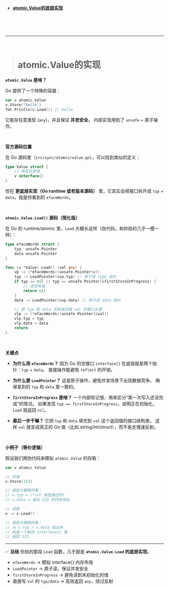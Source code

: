 - [**atomic.Value的底层实现**](#atomic.Value的实现)







<br/><br/><br/>

***
<br/>

> <h1 id="atomic.Value的实现">atomic.Value的实现</h1>

 **`atomic.Value` 是啥？**

Go 提供了一个特殊的容器：

```go
var v atomic.Value
v.Store("hello")
fmt.Println(v.Load()) // hello
```

它能存任意类型 (`any`)，并且保证 **并发安全**。
内部实现用到了 `unsafe` + 原子操作。

<br/>

**官方源码位置**

在 Go 源码里（`src/sync/atomic/value.go`），可以找到类似的定义：

```go
type Value struct {
    // 保存任意值
    v interface{}
}
```

但在 **更底层实现（Go runtime 或老版本源码）** 里，它其实会把接口拆开成 `typ` + `data`，就是你看到的 `efaceWords`。

<br/>

**`atomic.Value.Load()` 源码（简化版）**

在 Go 的 runtime/atomic 里，`Load` 大概长这样（伪代码，和你给的几乎一模一样）：

```go
type efaceWords struct {
    typ  unsafe.Pointer
    data unsafe.Pointer
}

func (v *Value) Load() (val any) {
    vp := (*efaceWords)(unsafe.Pointer(v))
    typ := LoadPointer(&vp.typ) // 原子读 type 指针
    if typ == nil || typ == unsafe.Pointer(&firstStoreInProgress) {
        // 还没有值
        return nil
    }
    data := LoadPointer(&vp.data) // 原子读 data 指针

    // 把 typ 和 data 写到返回值 val 的接口头里
    vlp := (*efaceWords)(unsafe.Pointer(&val))
    vlp.typ = typ
    vlp.data = data
    return
}
```

<br/>

**关键点**

* **为什么用 `efaceWords`？**
  因为 Go 的空接口 `interface{}` 在底层就是两个指针：`typ` + `data`。
  直接操作能避免 `reflect` 的开销。

* **为什么要 `LoadPointer`？**
  这是原子操作，避免并发场景下出现数据竞争。
  确保拿到的 `typ` 和 `data` 是一致的。

* **`firstStoreInProgress` 是啥？**
  一个内部标记值，用来区分“第一次写入还没完成”的情况。
  如果发现 `typ == firstStoreInProgress`，说明正在初始化，`Load` 就返回 `nil`。

* **最后一步干嘛？**
  它把 `typ` 和 `data` 填充到 `val` 这个返回值的接口结构里。
  这样 `val` 就变成真正的 Go 值（比如 string/int/struct），而不是走慢速反射。

<br/>

**小例子（等价逻辑）**

假设我们用伪代码来模拟 `atomic.Value` 的存取：

```go
var v atomic.Value

// 存储
v.Store(123)

// 底层大概做的事：
// v.typ = (*int 类型描述符)
// v.data = 指向 123 的内存地址

// 读取
x := v.Load()

// 底层大概做的事：
// 从 v.typ / v.data 取出来
// 构造一个新的 interface{} 值
// 返回 123
```

---

✅ **总结**
你给的那段 `Load` 函数，几乎就是 **`atomic.Value.Load` 的底层实现**。

* `efaceWords` → 模拟 interface{} 内存布局
* `LoadPointer` → 原子读，保证并发安全
* `firstStoreInProgress` → 避免读到未初始化的值
* 直接写 `val` 的 `typ/data` → 高效返回 `any`，绕过反射


